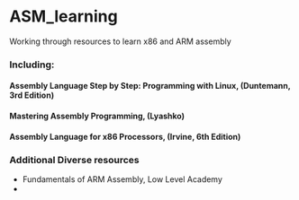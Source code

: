 # ASM_learning
Working through resources to learn x86 and ARM assembly
</div>

### Including: 

#### Assembly Language Step by Step: Programming with Linux, (Duntemann, 3rd Edition)
#### Mastering Assembly Programming, (Lyashko)
#### Assembly Language for x86 Processors, (Irvine, 6th Edition)
#### 
### Additional Diverse resources
<ul>
    <li>Fundamentals of ARM Assembly, Low Level Academy</li>
    <li></li>

</ul>
